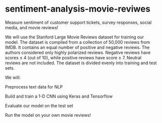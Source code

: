 # sentiment-analysis-movie-reviwes
 Measure sentiment of customer support tickets, survey responses, social media, and movie reviews!
 
 We will use the Stanford Large Movie Reviews dataset for training our model. The dataset is compiled from a collection of 50,000 reviews from IMDB. It contains an equal number of positive and negative reviews. The authors considered only highly polarized reviews. Negative reviews have scores ≤ 4 (out of 10), while positive reviews have score ≥ 7. Neutral reviews are not included. The dataset is divided evenly into training and test sets.

We will:

Preprocess text data for NLP

Build and train a 1-D CNN using Keras and Tensorflow

Evaluate our model on the test set

Run the model on your own movie reviews!
